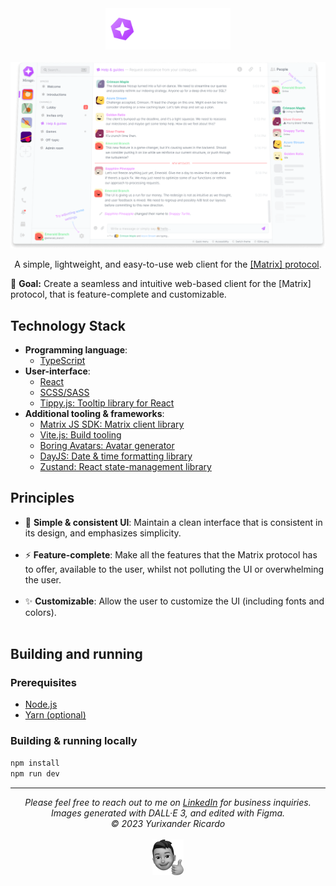 <div align="center">
  <img width="200" alt="Mirage's logo" src="./public/logo-white.svg" />
  <br />
  <br />
  <img alt="Interface preview" src="./github/preview.png">
  <p>A simple, lightweight, and easy-to-use web client for the <a href="https://matrix.org">[Matrix] protocol</a>.</p>
</div>

🎯 **Goal:** Create a seamless and intuitive web-based client for the \[Matrix\] protocol, that is feature-complete and customizable.

## Technology Stack

* **Programming language**:
  * [TypeScript](https://www.typescriptlang.org/)
* **User-interface**:
  * [React](https://reactjs.org/)
  * [SCSS/SASS](https://sass-lang.com/)
  * [Tippy.js: Tooltip library for React](https://atomiks.github.io/tippyjs/)
* **Additional tooling & frameworks**:
  * [Matrix JS SDK: Matrix client library](https://github.com/matrix-org/matrix-js-sdk)
  * [Vite.js: Build tooling](https://vitejs.dev/)
  * [Boring Avatars: Avatar generator](https://github.com/boringdesigners/boring-avatars)
  * [DayJS: Date & time formatting library](https://day.js.org/)
  * [Zustand: React state-management library](https://github.com/pmndrs/zustand)

## Principles

* 📐 **Simple & consistent UI**: Maintain a clean interface that is consistent in its design, and emphasizes simplicity.<br /><br />
* ⚡ **Feature-complete**: Make all the features that the Matrix protocol has to offer, available to the user, whilst not polluting the UI or overwhelming the user.<br /><br />
* ✨ **Customizable**: Allow the user to customize the UI (including fonts and colors).<br /><br />

## Building and running

### Prerequisites

* [Node.js](https://nodejs.org/en)
* [Yarn (optional)](https://yarnpkg.com/)

### Building & running locally

```bash
npm install
npm run dev
```

<hr />
<div align="center">
  <i>
    Please feel free to reach out to me on <a href="https://www.linkedin.com/in/yurixander/">LinkedIn</a> for business inquiries.<br />
    Images generated with DALL·E 3, and edited with Figma.<br />
    &copy; 2023 Yurixander Ricardo<br /><br />
    <img alt="Thumbs up illustration" src="./github/thumbs-up.png" />
  </i>
</div>
